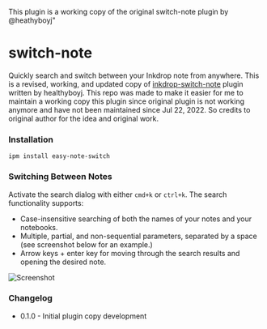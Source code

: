This plugin is a working copy of the original switch-note plugin by @heathyboyj"
# switch-note

Quickly search and switch between your Inkdrop note from anywhere. This is a revised, working, and updated copy of [inkdrop-switch-note](https://github.com/heathyboyj/inkdrop-switch-note) plugin written by healthyboyj. This repo was made to make it easier for me to maintain a working copy this plugin since original plugin is not working anymore and have not been maintained since Jul 22, 2022. So credits to original author for the idea and original work.

### Installation

```
ipm install easy-note-switch
```

### Switching Between Notes

Activate the search dialog with either `cmd+k` or `ctrl+k`. The search functionality supports:
 - Case-insensitive searching of both the names of your notes and your notebooks.
 - Multiple, partial, and non-sequential parameters, separated by a space (see screenshot below for an example.)
 - Arrow keys + enter key for moving through the search results and opening the desired note.

![Screenshot](https://i.imgur.com/dR48XX3.png)

### Changelog

- 0.1.0 - Initial plugin copy development

